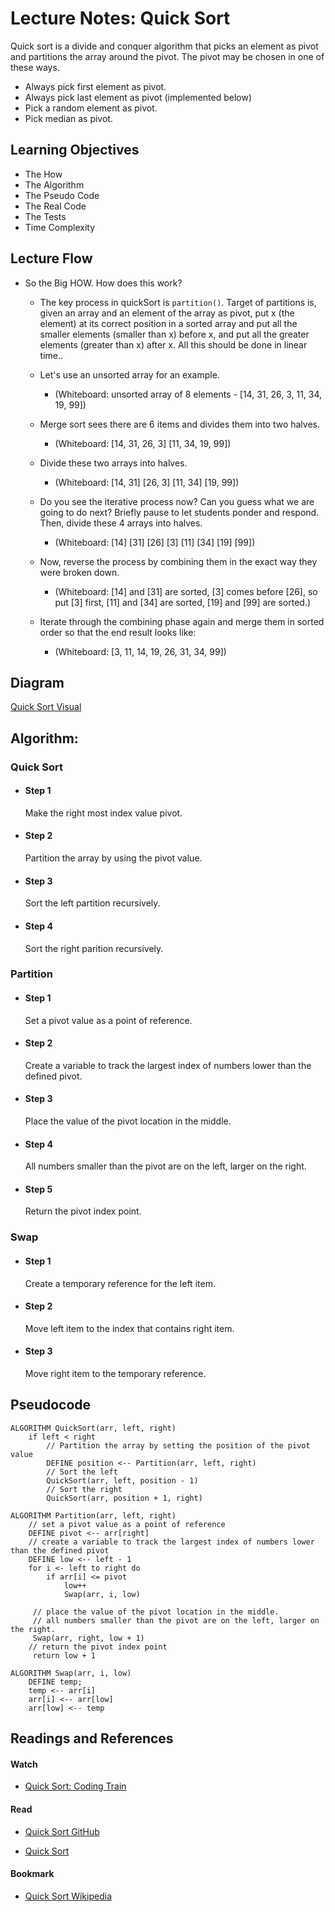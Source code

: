 # Lecture Notes: Quick Sort

Quick sort is a divide and conquer algorithm that picks an element as pivot and partitions the array around the pivot. The pivot may be chosen in one of these ways.
* Always pick first element as pivot.
* Always pick last element as pivot (implemented below)
* Pick a random element as pivot.
* Pick median as pivot.

## Learning Objectives

* The How
* The Algorithm
* The Pseudo Code
* The Real Code
* The Tests
* Time Complexity

## Lecture Flow

* So the Big HOW. How does this work? 

  - The key process in quickSort is ```partition()```. Target of partitions is, given an array and an element of the array as pivot, put x (the element) at its correct position in a sorted array and put all the smaller elements (smaller than x) before x, and put all the greater elements (greater than x) after x. All this should be done in linear time..

  - Let's use an unsorted array for an example. 
  
      - (Whiteboard: unsorted array of 8 elements - [14, 31, 26, 3, 11, 34, 19, 99])
  
  - Merge sort sees there are 6 items and divides them into two halves.

      - (Whiteboard: [14, 31, 26, 3] [11, 34, 19, 99])

  - Divide these two arrays into halves.
  
      - (Whiteboard: 
      [14, 31] [26, 3] [11, 34] [19, 99])
  
  - Do you see the iterative process now? Can you guess what we are going to do next? Briefly pause to let students ponder and respond. Then, divide these 4 arrays into halves.

    - (Whiteboard: [14] [31] [26] [3] [11] [34] [19] [99])

  - Now, reverse the process by combining them in the exact way they were broken down.

    - (Whiteboard: [14] and [31] are sorted, [3] comes before [26], so put [3] first, [11] and [34] are sorted, [19] and [99] are sorted.)
  
  - Iterate through the combining phase again and merge them in sorted order so that the end result looks like:

    - (Whiteboard: [3, 11, 14, 19, 26, 31, 34, 99])

## Diagram

[Quick Sort Visual](./assets/quickSortVisual.jpg)

## Algorithm:
  ###  Quick Sort
  * #### Step 1
    Make the right most index value pivot.
  * #### Step 2
    Partition the array by using the pivot value.
  * #### Step 3
    Sort the left partition recursively.
  * #### Step 4
    Sort the right parition recursively.

  ###  Partition

  * #### Step 1
    Set a pivot value as a point of reference.
  * #### Step 2
    Create a variable to track the largest index of numbers lower than the defined pivot.
  * #### Step 3
    Place the value of the pivot location in the middle.
  * #### Step 4
    All numbers smaller than the pivot are on the left, larger on the right.
  * #### Step 5
    Return the pivot index point.
  
   ###  Swap
  
  * #### Step 1
    Create a temporary reference for the left item.
  * #### Step 2
    Move left item to the index that contains right item.
  * #### Step 3
    Move right item to the temporary reference.

## Pseudocode

```  
ALGORITHM QuickSort(arr, left, right)
    if left < right
        // Partition the array by setting the position of the pivot value 
        DEFINE position <-- Partition(arr, left, right)
        // Sort the left
        QuickSort(arr, left, position - 1)
        // Sort the right
        QuickSort(arr, position + 1, right)

ALGORITHM Partition(arr, left, right)
    // set a pivot value as a point of reference
    DEFINE pivot <-- arr[right]
    // create a variable to track the largest index of numbers lower than the defined pivot
    DEFINE low <-- left - 1
    for i <- left to right do
        if arr[i] <= pivot
            low++
            Swap(arr, i, low)

     // place the value of the pivot location in the middle.
     // all numbers smaller than the pivot are on the left, larger on the right. 
     Swap(arr, right, low + 1)
    // return the pivot index point
     return low + 1

ALGORITHM Swap(arr, i, low)
    DEFINE temp;
    temp <-- arr[i]
    arr[i] <-- arr[low]
    arr[low] <-- temp
```
## Readings and References

#### Watch
* [Quick Sort: Coding Train](https://www.youtube.com/watch?v=eqo2LxRADhU)

#### Read
* [Quick Sort GitHub](https://khan4019.github.io/front-end-Interview-Questions/sort.html#quickSort) 

* [Quick Sort](https://www.geeksforgeeks.org/quick-sort/)

#### Bookmark
* [Quick Sort Wikipedia](https://en.wikipedia.org/wiki/Quicksort)



